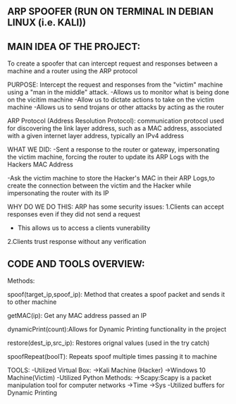 ARP SPOOFER (RUN ON TERMINAL IN DEBIAN LINUX (i.e. KALI))
----------------------------------------------------------------------------------------------------------------------------


MAIN IDEA OF THE PROJECT:
-------------------------
To create a spoofer that can intercept request and responses between a machine and a router using the ARP protocol

PURPOSE:
Intercept the request and responses from the "victim" machine using a "man in the middle" attack.
-Allows us to monitor what is being done on the vicitim machine
-Allow us to dictate actions to take on the victim machine
-Allows us to send trojans or other attacks by acting as the router

ARP Protocol (Address Resolution Protocol):
communication protocol used for discovering the link layer address, such as a MAC address, 
associated with a given internet layer address, typically an IPv4 address

WHAT WE DID:
-Sent a response to the router or gateway, impersonating the victim machine, forcing the router to update its
ARP Logs with the Hackers MAC Address

-Ask the victim machine to store the Hacker's MAC in their ARP Logs,to create the connection between the victim and the Hacker
while impersonating the router with its IP

WHY DO WE DO THIS:
ARP has some security issues:
1.Clients can accept responses even if they did not send a request
  - This allows us to access a clients vunerability
  
2.Clients trust response without any verification



CODE AND TOOLS OVERVIEW:
------------------------
  Methods:
  
  spoof(target_ip,spoof_ip): Method that creates a spoof packet and sends it to other machine
  
  getMAC(ip): Get any MAC address passed an IP
  
  dynamicPrint(count):Allows for Dynamic Printing functionality in the project
  
  restore(dest_ip,src_ip): Restores orignal values (used in the try catch)
  
  spoofRepeat(boolT): Repeats spoof multiple times passing it to machine
  
  TOOLS:
    -Utilized Virtual Box:
      ->Kali Machine (Hacker)
      ->Windows 10 Machine(Victim)
    -Utilized Python Methods:
      ->Scapy:Scapy is a packet manipulation tool for computer networks
      ->Time
      ->Sys
    -Utilized buffers for Dynamic Printing
      

